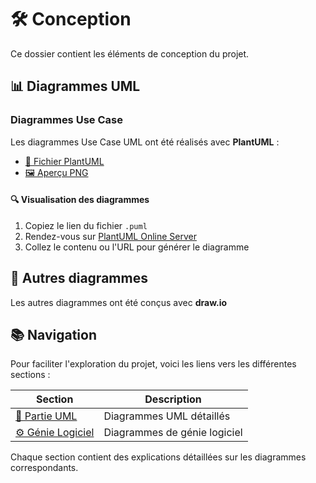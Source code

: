 # 🛠️ Conception

Ce dossier contient les éléments de conception du projet.

## 📊 Diagrammes UML

### Diagrammes Use Case

Les diagrammes Use Case UML ont été réalisés avec **PlantUML** :

- [📝 Fichier PlantUML](https://github.com/info5-groupe-9-dashboard-rust/docs/blob/main/Conception/UML/Use_Case/use_case.puml)
- [🖼️ Aperçu PNG](https://github.com/info5-groupe-9-dashboard-rust/docs/blob/main/Conception/UML/Use_Case/use_case.png)

#### 🔍 Visualisation des diagrammes
1. Copiez le lien du fichier `.puml`
2. Rendez-vous sur [PlantUML Online Server](http://www.plantuml.com/plantuml)
3. Collez le contenu ou l'URL pour générer le diagramme

## 🎨 Autres diagrammes

Les autres diagrammes ont été conçus avec **draw.io**

## 📚 Navigation

Pour faciliter l'exploration du projet, voici les liens vers les différentes sections :

| Section | Description |
|---------|-------------|
| [📐 Partie UML](./UML/ReadMe.md) | Diagrammes UML détaillés |
| [⚙️ Génie Logiciel](./Génie%20Logiciel/Readme.md) | Diagrammes de génie logiciel |

Chaque section contient des explications détaillées sur les diagrammes correspondants.